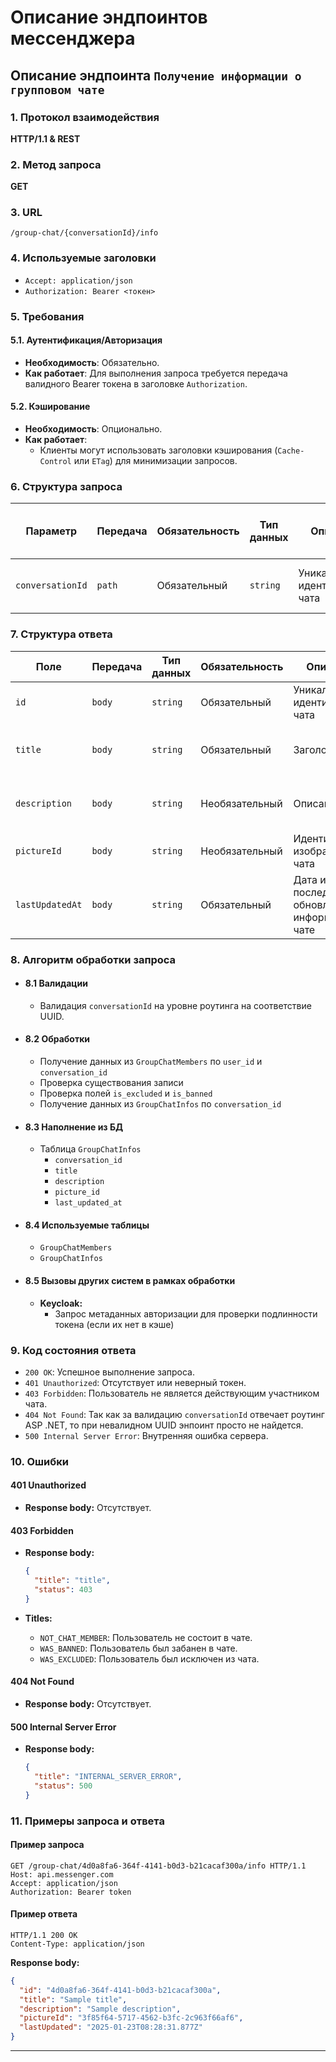 # Описание эндпоинтов мессенджера

## Описание эндпоинта `Получение информации о групповом чате`

### 1. Протокол взаимодействия  

**HTTP/1.1 & REST**  

### 2. Метод запроса  

**GET**  

### 3. URL  

`/group-chat/{conversationId}/info`  

### 4. Используемые заголовки  

- `Accept: application/json`  
- `Authorization: Bearer <токен>`  

### 5. Требования  

#### 5.1. Аутентификация/Авторизация  

- **Необходимость**: Обязательно.  
- **Как работает**: Для выполнения запроса требуется передача валидного Bearer токена в заголовке `Authorization`.  

#### 5.2. Кэширование  

- **Необходимость**: Опционально.  
- **Как работает**:  
  - Клиенты могут использовать заголовки кэширования (`Cache-Control` или `ETag`) для минимизации запросов.   

### 6. Структура запроса  

| **Параметр**     | **Передача** | **Обязательность** | **Тип данных** | **Описание**                            | **Условия валидации**         | **Значения по умолчанию / Допустимые значения** |
|------------------|--------------|--------------------|----------------|-----------------------------------------|-------------------------------|-------------------------------------------------|
| `conversationId` | `path`       | Обязательный       | `string`       | Уникальный идентификатор чата           | Должен быть валидным UUID     | Нет значения по умолчанию                       |

### 7. Структура ответа  

| **Поле**         | **Передача**   | **Тип данных** | **Обязательность** | **Описание**                                         | **Допустимые значения**             |
|------------------|----------------|----------------|--------------------|------------------------------------------------------|-------------------------------------|
| `id`             | `body`         | `string`       | Обязательный       | Уникальный идентификатор чата                        | Валидный UUID                       |
| `title`          | `body`         | `string`       | Обязательный       | Заголовок чата                                       | Строка длиной не более 100 символов |
| `description`    | `body`         | `string`       | Необязательный     | Описание чата                                        | Строка длиной не более 500 символов |
| `pictureId`      | `body`         | `string`       | Необязательный     | Идентификатор изображения чата                       | Валидный UUID                       |
| `lastUpdatedAt`  | `body`         | `string`       | Обязательный       | Дата и время последнего обновления информации о чате | Корректное значение даты и времени    |

### 8. Алгоритм обработки запроса

- #### 8.1 Валидации
  - Валидация `conversationId` на уровне роутинга на соответствие UUID.

- #### 8.2 Обработки
  - Получение данных из `GroupChatMembers` по `user_id` и `conversation_id`
  - Проверка существования записи
  - Проверка полей `is_excluded` и `is_banned`
  - Получение данных из `GroupChatInfos` по `conversation_id`

- #### 8.3 Наполнение из БД
  - Таблица `GroupChatInfos`
    - `conversation_id`
    - `title`
    - `description`
    - `picture_id`
    - `last_updated_at`

- #### 8.4 Используемые таблицы
  - `GroupChatMembers`
  - `GroupChatInfos`

- #### 8.5 Вызовы других систем в рамках обработки
  - **Keycloak:**
    - Запрос метаданных авторизации для проверки подлинности токена (если их нет в кэше)  

### 9. Код состояния ответа

- `200 OK`: Успешное выполнение запроса.
- `401 Unauthorized`: Отсутствует или неверный токен.
- `403 Forbidden`: Пользователь не является действующим участником чата.
- `404 Not Found`: Так как за валидацию `conversationId` отвечает роутинг ASP .NET, то при невалидном UUID энпоинт просто не найдется.
- `500 Internal Server Error`: Внутренняя ошибка сервера.

### 10. Ошибки

#### 401 Unauthorized

- **Response body:** Отсутствует.

#### 403 Forbidden

- **Response body:**
  ```json 
  {
    "title": "title",
    "status": 403
  }
  ```

- **Titles:**
  - `NOT_CHAT_MEMBER`: Пользователь не состоит в чате.
  - `WAS_BANNED`: Пользователь был забанен в чате.
  - `WAS_EXCLUDED`: Пользователь был исключен из чата.

#### 404 Not Found

- **Response body:** Отсутствует.

#### 500 Internal Server Error

- **Response body:**
  ```json 
  {
    "title": "INTERNAL_SERVER_ERROR",
    "status": 500
  }
  ```

### 11. Примеры запроса и ответа

#### Пример запроса

```http
GET /group-chat/4d0a8fa6-364f-4141-b0d3-b21cacaf300a/info HTTP/1.1  
Host: api.messenger.com  
Accept: application/json  
Authorization: Bearer token
```

#### Пример ответа

```http
HTTP/1.1 200 OK  
Content-Type: application/json  
```

**Response body:**
```json
{
  "id": "4d0a8fa6-364f-4141-b0d3-b21cacaf300a",
  "title": "Sample title",
  "description": "Sample description",
  "pictureId": "3f85f64-5717-4562-b3fc-2c963f66af6",
  "lastUpdated": "2025-01-23T08:28:31.877Z"
}
```


---